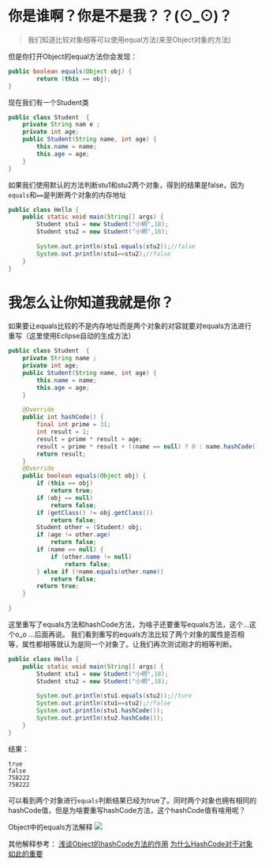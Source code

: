 # 你是谁啊？你是不是我？？(⊙_⊙)？

> 我们知道比较对象相等可以使用equal方法(来至Object对象的方法)

但是你打开Object的equal方法你会发现：

```java
public boolean equals(Object obj) {
        return (this == obj);
}
```
现在我们有一个Student类
```java
public class Student  {
	private String nam e ;
	private int age;
	public Student(String name, int age) {
		this.name = name;
		this.age = age;
	}
}
```

如果我们使用默认的方法判断stu1和stu2两个对象，得到的结果是false，因为`equals`和`==`是判断两个对象的内存地址
```java
public class Hello {
	public static void main(String[] args) {
		Student stu1 = new Student("小明",18);
		Student stu2 = new Student("小明",18);
		
		System.out.println(stu1.equals(stu2));//false
		System.out.println(stu1==stu2);//false
	}
}
```

# 我怎么让你知道我就是你？
如果要让equals比较的不是内存地址而是两个对象的对容就要对equals方法进行重写（这里使用Eclipse自动的生成方法）

```java
public class Student  {
	private String name ;
	private int age;
	public Student(String name, int age) {
		this.name = name;
		this.age = age;
	}
	
	@Override
	public int hashCode() {
		final int prime = 31;
		int result = 1;
		result = prime * result + age;
		result = prime * result + ((name == null) ? 0 : name.hashCode());
		return result;
	}
	@Override
	public boolean equals(Object obj) {
		if (this == obj)
			return true;
		if (obj == null)
			return false;
		if (getClass() != obj.getClass())
			return false;
		Student other = (Student) obj;
		if (age != other.age)
			return false;
		if (name == null) {
			if (other.name != null)
				return false;
		} else if (!name.equals(other.name))
			return false;
		return true;
	}
		
}

```
这里重写了equals方法和hashCode方法，为啥子还要重写equals方法，这个...这个o_o ...后面再说。
我们看到重写的equals方法比较了两个对象的属性是否相等，属性都相等就认为是同一个对象了。让我们再次测试刚才的相等判断。
```java
public class Hello {
	public static void main(String[] args) {
		Student stu1 = new Student("小明",18);
		Student stu2 = new Student("小明",18);
		
		System.out.println(stu1.equals(stu2));//ture
		System.out.println(stu1==stu2);//false
		System.out.println(stu1.hashCode());
		System.out.println(stu2.hashCode());
	}
}
```
结果：
```
true
false
758222
758222
```
可以看到两个对象进行`equals`判断结果已经为true了。同时两个对象也拥有相同的hashCode值，但是为啥要重写hashCode方法，这个hashCode值有啥用呢？

Object中的equals方法解释
![](https://img2018.cnblogs.com/blog/1745057/201911/1745057-20191118224652436-1243394760.png)

其他解释参考：
[浅谈Object的hashCode方法的作用](https://blog.csdn.net/tectrol/article/details/80646966)
[为什么HashCode对于对象如此的重要](https://blog.csdn.net/TTTZZZTTTZZZ/article/details/84852801)